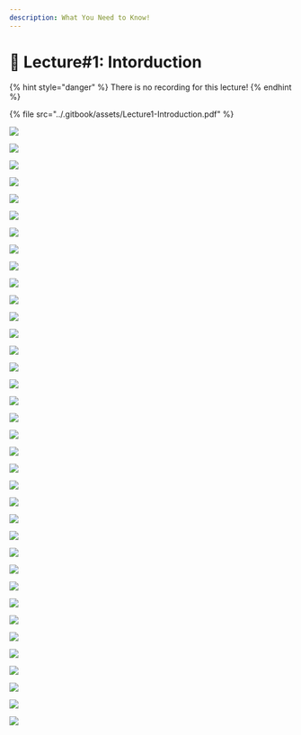```yaml
---
description: What You Need to Know!
---
```


# 🙏 Lecture#1: Intorduction

{% hint style="danger" %}
There is no recording for this lecture!
{% endhint %}

{% file src="../.gitbook/assets/Lecture1-Introduction.pdf" %}

![](<../.gitbook/assets/image (126).png>)

![](<../.gitbook/assets/image (127).png>)

![](<../.gitbook/assets/image (128).png>)

![](<../.gitbook/assets/image (129).png>)

![](<../.gitbook/assets/image (131).png>)

![](<../.gitbook/assets/image (132).png>)

![](<../.gitbook/assets/image (134).png>)

![](<../.gitbook/assets/image (135).png>)

![](<../.gitbook/assets/image (136).png>)

![](<../.gitbook/assets/image (137).png>)

![](<../.gitbook/assets/image (138).png>)

![](<../.gitbook/assets/image (139).png>)

![](<../.gitbook/assets/image (140).png>)

![](<../.gitbook/assets/image (141).png>)

![](<../.gitbook/assets/image (142).png>)

![](<../.gitbook/assets/image (143).png>)

![](<../.gitbook/assets/image (144).png>)

![](<../.gitbook/assets/image (146).png>)

![](<../.gitbook/assets/image (145).png>)

![](<../.gitbook/assets/image (147).png>)

![](<../.gitbook/assets/image (148).png>)

![](<../.gitbook/assets/image (150).png>)

![](<../.gitbook/assets/image (151).png>)

![](<../.gitbook/assets/image (152).png>)

![](<../.gitbook/assets/image (153).png>)

![](<../.gitbook/assets/image (154).png>)

![](<../.gitbook/assets/image (155).png>)

![](<../.gitbook/assets/image (156).png>)

![](<../.gitbook/assets/image (157).png>)

![](<../.gitbook/assets/image (158).png>)

![](<../.gitbook/assets/image (159).png>)

![](<../.gitbook/assets/image (160).png>)

![](<../.gitbook/assets/image (161).png>)

![](<../.gitbook/assets/image (162).png>)

![](<../.gitbook/assets/image (163).png>)

![](<../.gitbook/assets/image (164).png>)

